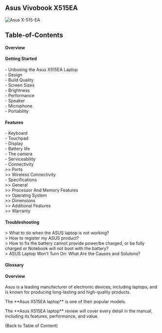 ## Asus Vivobook X515EA
![Asus X-515-EA](/assets/images/san-juan-mountains.jpg "San Juan Mountains")
## Table-of-Contents
<h4>Overview </h4>
<h4>Getting Started </h4>
- Unboxing the Asus X515EA Laptop<br> 
- Design<br>
- Build Quality<br>
- Screen Sizes<br>
- Brightness<br>
- Performance<br>
- Speaker<br>
- Microphone<br>
- Portability<br>
<h4>Features </h4>
- Keyboard<br>
- Touchpad<br>
- Display<br>
- Battery life<br>
- The camera<br>
- Serviceability<br>
- Connectivity<br>
>> Ports<br>
>> Wireless Connectivity<br>
- Specifications<br>
>> General<br>
>> Processor And Memory Features<br>
>> Operatng System<br>
>> Dimensions<br>
>> Additional Features<br>
>> Warranty<br>
<h4>Troubleshooting </h4>
> What to do when the ASUS laptop is not working?<br>
> How to register my ASUS product?<br>
> How to fix the battery cannot provide power/be charged, or be fully charged or Notebook will not boot with the battery?<br>
> ASUS Laptop Won’t Turn On: What Are the Causes and Solutons?<br>
<h4>Glossary </h4>
<h4>Overview </h4>
<p> Asus is a leading manufacturer of electronic devices, including laptops, and is known for producing
long-lasting and high-quality products. </p>
<p> The **Asus X515EA laptop** is one of their popular models. </p>
<p> The **Asus X515EA laptop** review will cover every detail in the manual, including its features,
performance, and value. </p>
<p> (Back to Table of Content) </p>
